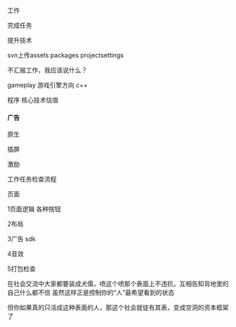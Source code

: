 工作

完成任务

提升技术



svn上传assets packages projectsettings





不汇报工作，我应该说什么？



gameplay 游戏引擎方向 c++

程序 核心技术估值





#### 广告

原生

插屏

激励



工作任务检查流程

页面

1页面逻辑 各种按钮

2布局

3广告 sdk

4音效

5打包检查























在社会交流中大家都要装成犬儒，喷这个喷那个表面上不违抗，互相告知背地里的自己什么都不信 虽然这样正是控制你的“人”最希望看到的状态

但你如果真的只活成这种表面的人，那这个社会就徒有其表，变成空洞的资本框架了

